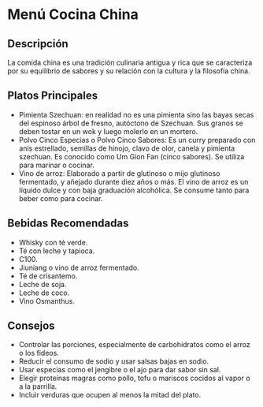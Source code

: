 # Menú Cocina China

## Descripción
La comida china es una tradición culinaria antigua y rica que se caracteriza por su equilibrio de sabores y su relación con la cultura y la filosofía china. 

## Platos Principales
- Pimienta Szechuan: en realidad no es una pimienta sino las bayas secas del espinoso árbol de fresno, autóctono de Szechuan. Sus granos se deben tostar en un wok y luego molerlo en un mortero.
- Polvo Cinco Especias o Polvo Cinco Sabores: Es un curry preparado con anís estrellado, semillas de hinojo, clavo de olor, canela y pimienta szechuan. Es conocido como Um Gion Fan (cinco sabores). Se utiliza para marinar o cocinar.
- Vino de arroz: Elaborado a partir de glutinoso o mijo glutinoso fermentado, y añejado durante diez años o más. El vino de arroz es un líquido dulce y con baja graduación alcohólica. Se consume tanto para beber como para cocinar.

## Bebidas Recomendadas
- Whisky con té verde.
- Té con leche y tapioca.
- C100.
- Jiuniang o vino de arroz fermentado.
- Té de crisantemo.
- Leche de soja.
- Leche de coco.
- Vino Osmanthus.

## Consejos
- Controlar las porciones, especialmente de carbohidratos como el arroz o los fideos. 
- Reducir el consumo de sodio y usar salsas bajas en sodio. 
- Usar especias como el jengibre o el ajo para dar sabor sin sal. 
- Elegir proteínas magras como pollo, tofu o mariscos cocidos al vapor o a la parrilla. 
- Incluir verduras que ocupen al menos la mitad del plato. 